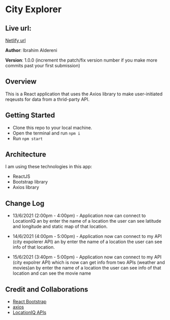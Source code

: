 # City Explorer

## Live url:

[Netlify url](https://ibrahim-cityexplorer.netlify.app/)

**Author**: Ibrahim Aldereni

**Version**: 1.0.0 (increment the patch/fix version number if you make more commits past your first submission)

## Overview

This is a React application that uses the Axios library to make user-initiated reqeusts for data from a thrid-party API.

<!-- Provide a high level overview of what this application is and why you are building it, beyond the fact that it's an assignment for this class. (i.e. What's your problem domain?) -->

## Getting Started

- Clone this repo to your local machine.
- Open the terminal and run `npm i`
- Run `npm start`

<!-- What are the steps that a user must take in order to build this app on their own machine and get it running? -->

## Architecture

I am using these technologies in this app:

- ReactJS
- Bootstrap library
- Axios library

<!-- Provide a detailed description of the application design. What technologies (languages, libraries, etc) you're using, and any other relevant design information. -->

## Change Log

- 13/6/2021 (2:00pm - 4:00pm) - Application now can connect to LocationIQ an by enter the name of a location the user can see latitude and longitude and static map of that location.

- 14/6/2021 (4:00pm - 5:00pm) - Application now can connect to my API (city expolerer API) an by enter the name of a location the user can see info of that location.

- 15/6/2021 (3:40pm - 5:00pm) - Application now can connect to my API (city expolrer API) which is now can get info from two APIs (weather and movies)an by enter the name of a location the user can see info of that location and can see the movie name

<!-- Use this area to document the iterative changes made to your application as each feature is successfully implemented. Use time stamps. Here's an example:

01-01-2001 4:59pm - Application now has a fully-functional express server, with a GET route for the location resource. -->

## Credit and Collaborations

- [React Bootstrap](https://react-bootstrap.netlify.app/getting-started/introduction/)
- [axios](https://www.npmjs.com/package/axios)
- [LocationIQ APIs](https://locationiq.com/)
<!-- Give credit (and a link) to other people or resources that helped you build this application. -->
